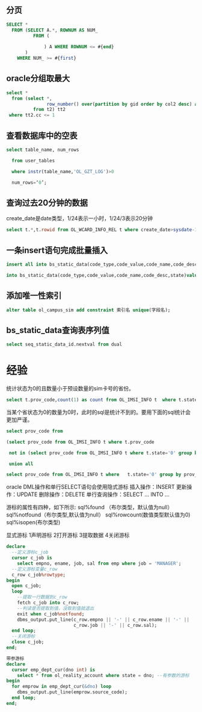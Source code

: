 ## 分页

```sql
SELECT *
  FROM (SELECT A.*, ROWNUM AS NUM_
          FROM (
              
              ) A WHERE ROWNUM <= #{end} 
       )
	WHERE NUM_ >= #{first} 
```



## oracle分组取最大

```sql
select *
  from (select *,
               row_number() over(partition by gid order by col2 desc) as cc
          from t2) tt2
 where tt2.cc <= 1
```
## 查看数据库中的空表

```sql
select table_name, num_rows

  from user_tables

  where instr(table_name,'OL_GZT_LOG')>0

  num_rows=‘0’;
```



## 查询过去20分钟的数据

create_date是date类型，1/24表示一小时，1/24/3表示20分钟

```sql
select t.*,t.rowid from OL_WCARD_INFO_REL t where create_date>sysdate-1/24/3;--写卡信息表
```



## 一条insert语句完成批量插入

```sql
insert all into bs_static_data(code_type,code_value,code_name,code_desc,state)values('app_city_code','石家庄市','0311','311','1') 

into bs_static_data(code_type,code_value,code_name,code_desc,state)values('app_city_code','唐山市','0315','311','1') select 1 from dual;
```



## 添加唯一性索引

```sql
alter table ol_campus_sim add constraint 索引名 unique(字段名);
```
## bs_static_data查询表序列值
```sql
select seq_static_data_id.nextval from dual
```

# 经验

统计状态为0的且数量小于预设数量的sim卡号的省份。
```sql
select t.prov_code,count(1) as count from OL_IMSI_INFO t  where t.state=0 group by t.prov_code having count(1)<6
```
当某个省状态为0的数量为0时，此时的sql是统计不到的。要用下面的sql统计会更加严谨。
```sql
select prov_code from 

(select prov_code from OL_IMSI_INFO t where t.prov_code

 not in (select prov_code from OL_IMSI_INFO t where t.state='0' group by prov_code)  group by prov_code 

 union all

select prov_code from OL_IMSI_INFO t where   t.state='0' group by prov_code having count(1)<6);
```
oracle DML操作和单行SELECT语句会使用隐式游标
插入操作：INSERT
更新操作：UPDATE
删除操作：DELETE
单行查询操作：SELECT ... INTO ...

游标的属性有四种，如下所示:
sql%found （布尔类型，默认值为null）
sql%notfound（布尔类型,默认值为null）
sql%rowcount(数值类型默认值为0)
sql%isopen(布尔类型)

显式游标
1声明游标
2打开游标
3提取数据
4关闭游标
```sql
declare
  --定义游标c_job
  cursor c_job is
    select empno, ename, job, sal from emp where job = 'MANAGER';
  --定义游标变量c_row
  c_row c_job%rowtype;
begin
  open c_job;
  loop
    --提取一行数据到c_row
    fetch c_job into c_row;
    --判读是否提取到值，没取到值就退出
    exit when c_job%notfound;
    dbms_output.put_line(c_row.empno || '-' || c_row.ename || '-' ||
                         c_row.job || '-' || c_row.sal);
  end loop;
  --关闭游标
  close c_job;
end;

带参游标
declare
  cursor emp_dept_cur(dno int) is
    select * from ol_reality_account where state = dno; --有参数的游标
begin
  for emprow in emp_dept_cur(&dno) loop
    dbms_output.put_line(emprow.source_code);
  end loop;
end;
```

